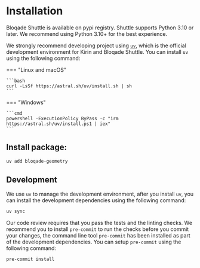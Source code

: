# Installation

Bloqade Shuttle is available on pypi registry. Shuttle supports Python 3.10 or later. We recommend using Python 3.10+ for the best experience.

We strongly recommend developing project using [`uv`](https://docs.astral.sh/uv/),
which is the official development environment for Kirin and Bloqade Shuttle. You can install `uv` using the following command:

=== "Linux and macOS"

    ```bash
    curl -LsSf https://astral.sh/uv/install.sh | sh
    ```


=== "Windows"

    ```cmd
    powershell -ExecutionPolicy ByPass -c "irm https://astral.sh/uv/install.ps1 | iex"
    ```

## Install package:
```bash
uv add bloqade-geometry
```

## Development

We use `uv` to manage the development environment, after you install `uv`, you can install the development dependencies using the following command:

```bash
uv sync
```

Our code review requires that you pass the tests and the linting checks. We recommend
you to install `pre-commit` to run the checks before you commit your changes, the command line
tool `pre-commit` has been installed as part of the development dependencies. You can setup
`pre-commit` using the following command:

```bash
pre-commit install
```

